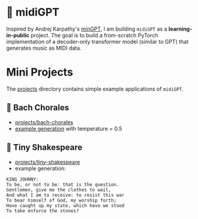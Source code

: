 # 🎹 midiGPT

Inspired by Andrej Karpathy's [minGPT](https://github.com/karpathy/minGPT), I am building `midiGPT` as a **learning-in-public** project. The goal is to build a from-scratch PyTorch implementation of a decoder-only transformer model (similar to GPT) that generates music as MIDI data. 

# Mini Projects
The [projects](projects) directory contains simple example applications of `midiGPT`.

## 🎼 Bach Chorales
- [projects/bach-chorales](projects/bach-chorales)
- [example generation](https://user-images.githubusercontent.com/10998105/232264751-92bbb8bf-cc3d-4d52-81b5-35d12c8d392c.mp4) with temperature = 0.5

## 📜 Tiny Shakespeare
- [projects/tiny-shakespeare](projects/tiny-shakespeare)
- example generation:
```
KING JOHNNY:
To be, or not to be: that is the question.
Gentlemen, give me the clothes to wail,
And what I am to receive: to resist this war
To bear himself of God, my worship forth;
Have caught up my state, which have we stood
To take enforce the stones?
```
